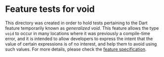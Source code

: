 # Feature tests for void

This directory was created in order to hold tests pertaining to the
Dart feature temporarily known as _generalized void_. This feature
allows the type `void` to occur in many locations where it was
previously a compile-time error, and it is intended to allow
developers to express the intent that the value of certain expressions
is of no interest, and help them to avoid using such values. For more
details, please check the
[feature specification](https://github.com/dart-lang/sdk/blob/master/docs/language/informal/generalized-void.md).